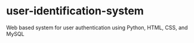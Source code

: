 # user-identification-system
Web based system for user authentication using Python, HTML, CSS, and MySQL
